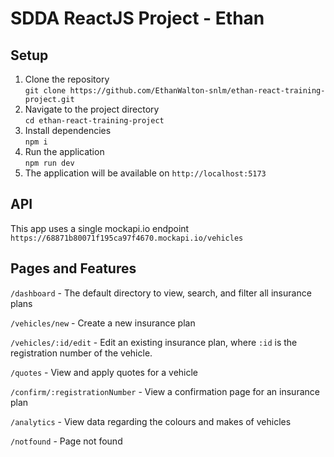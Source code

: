 # SDDA ReactJS Project - Ethan

## Setup

1. Clone the repository\
   `git clone https://github.com/EthanWalton-snlm/ethan-react-training-project.git`
2. Navigate to the project directory\
   `cd ethan-react-training-project`
3. Install dependencies\
   `npm i`
4. Run the application\
   `npm run dev`
5. The application will be available on `http://localhost:5173`

## API

This app uses a single mockapi.io endpoint `https://68871b80071f195ca97f4670.mockapi.io/vehicles`

## Pages and Features

`/dashboard` - The default directory to view, search, and filter all insurance plans

`/vehicles/new` - Create a new insurance plan

`/vehicles/:id/edit` - Edit an existing insurance plan, where `:id` is the registration number of the vehicle.

`/quotes` - View and apply quotes for a vehicle

`/confirm/:registrationNumber` - View a confirmation page for an insurance plan

`/analytics` - View data regarding the colours and makes of vehicles

`/notfound` - Page not found
